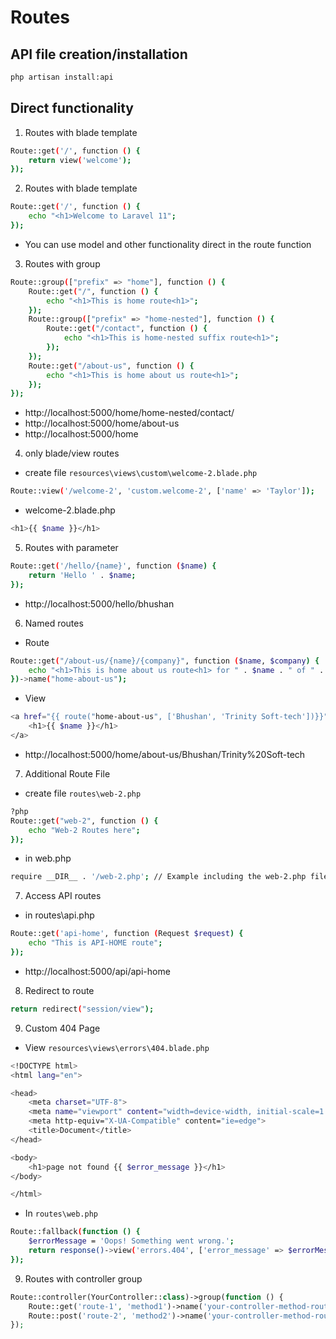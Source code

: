 # Routes

## API file creation/installation

```bash
php artisan install:api
```

## Direct functionality

1. Routes with blade template

```bash
Route::get('/', function () {
    return view('welcome');
});
```

2. Routes with blade template

```bash
Route::get('/', function () {
    echo "<h1>Welcome to Laravel 11";
});
```

- You can use model and other functionality direct in the route function

3. Routes with group

```bash
Route::group(["prefix" => "home"], function () {
    Route::get("/", function () {
        echo "<h1>This is home route<h1>";
    });
    Route::group(["prefix" => "home-nested"], function () {
        Route::get("/contact", function () {
            echo "<h1>This is home-nested suffix route<h1>";
        });
    });
    Route::get("/about-us", function () {
        echo "<h1>This is home about us route<h1>";
    });
});
```

- http://localhost:5000/home/home-nested/contact/
- http://localhost:5000/home/about-us
- http://localhost:5000/home

4. only blade/view routes

- create file `resources\views\custom\welcome-2.blade.php`

```bash
Route::view('/welcome-2', 'custom.welcome-2', ['name' => 'Taylor']);
```

- welcome-2.blade.php

```bash
<h1>{{ $name }}</h1>
```

5. Routes with parameter

```bash
Route::get('/hello/{name}', function ($name) {
    return 'Hello ' . $name;
});
```

- http://localhost:5000/hello/bhushan

6. Named routes

- Route

```bash
Route::get("/about-us/{name}/{company}", function ($name, $company) {
    echo "<h1>This is home about us route<h1> for " . $name . " of " . $company;
})->name("home-about-us");
```

- View

```bash
<a href="{{ route("home-about-us", ['Bhushan', 'Trinity Soft-tech'])}}">
    <h1>{{ $name }}</h1>
</a>
```

- http://localhost:5000/home/about-us/Bhushan/Trinity%20Soft-tech

7. Additional Route File

- create file `routes\web-2.php`

```bash
?php
Route::get("web-2", function () {
    echo "Web-2 Routes here";
});
```

- in web.php

```bash
require __DIR__ . '/web-2.php'; // Example including the web-2.php file
```

7. Access API routes

- in routes\api.php

```bash
Route::get('api-home', function (Request $request) {
    echo "This is API-HOME route";
});
```

- http://localhost:5000/api/api-home

8. Redirect to route

```bash
return redirect("session/view");
```

9. Custom 404 Page

- View `resources\views\errors\404.blade.php`

```bash
<!DOCTYPE html>
<html lang="en">

<head>
    <meta charset="UTF-8">
    <meta name="viewport" content="width=device-width, initial-scale=1.0">
    <meta http-equiv="X-UA-Compatible" content="ie=edge">
    <title>Document</title>
</head>

<body>
    <h1>page not found {{ $error_message }}</h1>
</body>

</html>
```

- In `routes\web.php`

```bash
Route::fallback(function () {
    $errorMessage = 'Oops! Something went wrong.';
    return response()->view('errors.404', ['error_message' => $errorMessage], 404);
});
```

9. Routes with controller group

```php
Route::controller(YourController::class)->group(function () {
    Route::get('route-1', 'method1')->name('your-controller-method-route-1');
    Route::post('route-2', 'method2')->name('your-controller-method-route-2');
});
```
